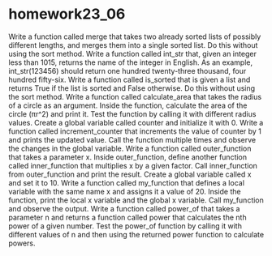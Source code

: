 # homework23_06
Write a function called merge that takes two already sorted lists of possibly different lengths, and merges them into a single sorted list. Do this without using the sort method.
Write a function called int_str that, given an integer less than 1015, returns the name of the integer in English. As an example, int_str(123456) should return one hundred twenty-three thousand, four hundred fifty-six.
Write a function called is_sorted that is given a list and returns True if the list is sorted and False otherwise. Do this without using the sort method.
Write a function called calculate_area that takes the radius of a circle as an argument. Inside the function, calculate the area of the circle (πr^2) and print it. Test the function by calling it with different radius values.
Create a global variable called counter and initialize it with 0. Write a function called increment_counter that increments the value of counter by 1 and prints the updated value. Call the function multiple times and observe the changes in the global variable.
Write a function called outer_function that takes a parameter x. Inside outer_function, define another function called inner_function that multiplies x by a given factor. Call inner_function from outer_function and print the result.
Create a global variable called x and set it to 10. Write a function called my_function that defines a local variable with the same name x and assigns it a value of 20. Inside the function, print the local x variable and the global x variable. Call my_function and observe the output.
Write a function called power_of that takes a parameter n and returns a function called power that calculates the nth power of a given number. Test the power_of function by calling it with different values of n and then using the returned power function to calculate powers.

